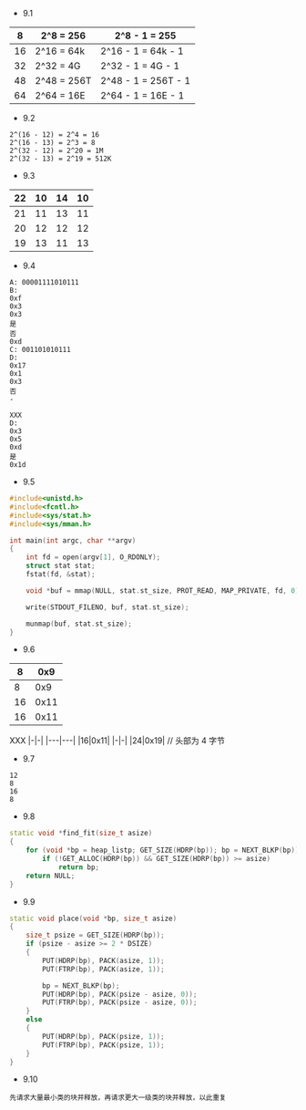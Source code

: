- 9.1

|8|2^8 = 256|2^8 - 1 = 255|
|---|---|---|
|16|2^16 = 64k|2^16 - 1 = 64k - 1|
|32|2^32 = 4G|2^32 - 1 = 4G - 1|
|48|2^48 = 256T|2^48 - 1 = 256T - 1|
|64|2^64 = 16E|2^64 - 1 = 16E - 1|

- 9.2
```
2^(16 - 12) = 2^4 = 16
2^(16 - 13) = 2^3 = 8
2^(32 - 12) = 2^20 = 1M
2^(32 - 13) = 2^19 = 512K
```

- 9.3

|22|10|14|10|
|---|---|---|---|
|21|11|13|11|
|20|12|12|12|
|19|13|11|13|

- 9.4
```
A: 00001111010111
B:
0xf
0x3
0x3
是
否
0xd
C: 001101010111
D:
0x17
0x1
0x3
否
-

XXX
D:
0x3
0x5
0xd
是
0x1d
```

- 9.5
```cpp
#include<unistd.h>
#include<fcntl.h>
#include<sys/stat.h>
#include<sys/mman.h>

int main(int argc, char **argv)
{
    int fd = open(argv[1], O_RDONLY);
    struct stat stat;
    fstat(fd, &stat);

    void *buf = mmap(NULL, stat.st_size, PROT_READ, MAP_PRIVATE, fd, 0);

    write(STDOUT_FILENO, buf, stat.st_size);

    munmap(buf, stat.st_size);
}
```

- 9.6

|8|0x9|
|---|---|
|8|0x9|
|16|0x11|
|16|0x11|

XXX
|-|-|
|---|---|
|16|0x11|
|-|-|
|24|0x19|
// 头部为 4 字节

- 9.7
```
12
8
16
8
```

- 9.8
```cpp
static void *find_fit(size_t asize)
{
    for (void *bp = heap_listp; GET_SIZE(HDRP(bp)); bp = NEXT_BLKP(bp))
        if (!GET_ALLOC(HDRP(bp)) && GET_SIZE(HDRP(bp)) >= asize)
            return bp;
    return NULL;
}
```

- 9.9
```cpp
static void place(void *bp, size_t asize)
{
    size_t psize = GET_SIZE(HDRP(bp));
    if (psize - asize >= 2 * DSIZE)
    {
        PUT(HDRP(bp), PACK(asize, 1));
        PUT(FTRP(bp), PACK(asize, 1));

        bp = NEXT_BLKP(bp);
        PUT(HDRP(bp), PACK(psize - asize, 0));
        PUT(FTRP(bp), PACK(psize - asize, 0));
    }
    else
    {
        PUT(HDRP(bp), PACK(psize, 1));
        PUT(FTRP(bp), PACK(psize, 1));
    }
}
```

- 9.10
```
先请求大量最小类的块并释放，再请求更大一级类的块并释放，以此重复
```